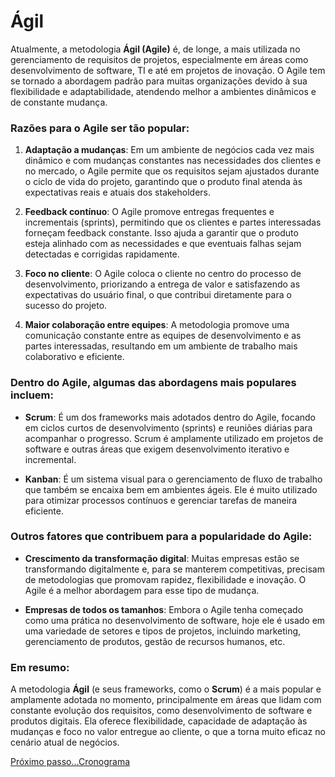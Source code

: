 # Ágil 

Atualmente, a metodologia **Ágil (Agile)** é, de longe, a mais utilizada no gerenciamento de requisitos de projetos, especialmente em áreas como desenvolvimento de software, TI e até em projetos de inovação. O Agile tem se tornado a abordagem padrão para muitas organizações devido à sua flexibilidade e adaptabilidade, atendendo melhor a ambientes dinâmicos e de constante mudança.

### Razões para o Agile ser tão popular:
1. **Adaptação a mudanças**: Em um ambiente de negócios cada vez mais dinâmico e com mudanças constantes nas necessidades dos clientes e no mercado, o Agile permite que os requisitos sejam ajustados durante o ciclo de vida do projeto, garantindo que o produto final atenda às expectativas reais e atuais dos stakeholders.
   
2. **Feedback contínuo**: O Agile promove entregas frequentes e incrementais (sprints), permitindo que os clientes e partes interessadas forneçam feedback constante. Isso ajuda a garantir que o produto esteja alinhado com as necessidades e que eventuais falhas sejam detectadas e corrigidas rapidamente.

3. **Foco no cliente**: O Agile coloca o cliente no centro do processo de desenvolvimento, priorizando a entrega de valor e satisfazendo as expectativas do usuário final, o que contribui diretamente para o sucesso do projeto.

4. **Maior colaboração entre equipes**: A metodologia promove uma comunicação constante entre as equipes de desenvolvimento e as partes interessadas, resultando em um ambiente de trabalho mais colaborativo e eficiente.

### Dentro do Agile, algumas das abordagens mais populares incluem:
- **Scrum**: É um dos frameworks mais adotados dentro do Agile, focando em ciclos curtos de desenvolvimento (sprints) e reuniões diárias para acompanhar o progresso. Scrum é amplamente utilizado em projetos de software e outras áreas que exigem desenvolvimento iterativo e incremental.
  
- **Kanban**: É um sistema visual para o gerenciamento de fluxo de trabalho que também se encaixa bem em ambientes ágeis. Ele é muito utilizado para otimizar processos contínuos e gerenciar tarefas de maneira eficiente.

### Outros fatores que contribuem para a popularidade do Agile:
- **Crescimento da transformação digital**: Muitas empresas estão se transformando digitalmente e, para se manterem competitivas, precisam de metodologias que promovam rapidez, flexibilidade e inovação. O Agile é a melhor abordagem para esse tipo de mudança.
  
- **Empresas de todos os tamanhos**: Embora o Agile tenha começado como uma prática no desenvolvimento de software, hoje ele é usado em uma variedade de setores e tipos de projetos, incluindo marketing, gerenciamento de produtos, gestão de recursos humanos, etc.

### Em resumo:
A metodologia **Ágil** (e seus frameworks, como o **Scrum**) é a mais popular e amplamente adotada no momento, principalmente em áreas que lidam com constante evolução dos requisitos, como desenvolvimento de software e produtos digitais. Ela oferece flexibilidade, capacidade de adaptação às mudanças e foco no valor entregue ao cliente, o que a torna muito eficaz no cenário atual de negócios.

[Próximo passo...Cronograma](cronograma.md)